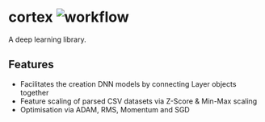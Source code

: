 # cortex ![workflow](https://github.com/danielfamiyeh/cortex/actions/workflows/maven.yml/badge.svg)
A deep learning library.

## Features
- Facilitates the creation DNN models by connecting Layer objects together
- Feature scaling of parsed CSV datasets via Z-Score & Min-Max scaling
- Optimisation via ADAM, RMS, Momentum and SGD

